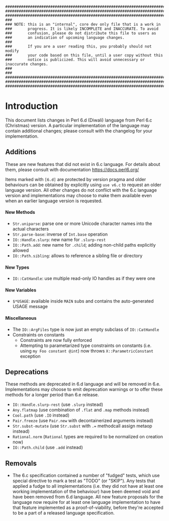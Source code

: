 ```
##################################################################################
##################################################################################
##################################################################################
###
### NOTE: this is an "internal", core dev only file that is a work in
###       progress. It is likely INCOMPLETE and INACCURATE. To avoid
###       confusion, please do not distribute this file to users as
###       an indication of upcoming language changes.
###       
###       If you are a user reading this, you probably should not modify
###       your code based on this file, until a user copy without this
###       notice is publicized. This will avoid unnecessary or inaccurate changes.
###       
###
##################################################################################
##################################################################################
##################################################################################
```

# Introduction

This document lists changes in Perl 6.d (Diwali) language from Perl 6.c (Christmas)
version. A particular implementation of the language may contain additional
changes; please consult with the changelog for your implementation.

## Additions

These are new features that did not exist in 6.c language. For details about
them, please consult with documentation https://docs.perl6.org/

Items marked with `[6.d]` are protected by version pragma and older behaviours
can be obtained by explicitly using `use v6.c` to request an older language version.
All other changes do not conflict with the 6.c language version and implementations
may choose to make them available even when an earlier language version is requested.

#### New Methods

- `Str.uniparse`: parse one or more Unicode character names into
    the actual characters
- `Str.parse-base`: inverse of `Int.base` operation
- `IO::Handle.slurp`: new name for `.slurp-rest`
- `IO::Path.add`: new name for `.child`; adding non-child paths explicitly allowed
- `IO::Path.sibling`: allows to reference a sibling file or directory

#### New Types

- `IO::CatHandle`: use multiple read-only IO handles as if they were one

#### New Variables

- `$*USAGE`: available inside `MAIN` subs and contains the auto-generated
  USAGE message

#### Miscellaneous

- The `IO::ArgFiles` type is now just an empty subclass of `IO::CatHandle`
- Constraints on constants
    - Constraints are now fully enforced
    - Attempting to parametarized type constraints on constants
        (i.e. using `my Foo constant @int`) now throws `X::ParametricConstant` exception

## Deprecations

These methods are deprecated in 6.d language and will be removed in 6.e.
Implementations may choose to emit deprecation warnings or to offer these
methods for a longer period than 6.e release.

- `IO::Handle.slurp-rest` (use `.slurp` instead)
- `Any.flatmap` (use combination of `.flat` and `.map` methods instead)
- `Cool.path` (use `.IO` instead)
- `Pair.freeze` (use `Pair.new` with decontainerized arguments instead)
- `Str.subst-mutate` (use `Str.subst` with `.=` methodcall assign metaop instead)
- `Rational.norm` (`Rational` types are required to be normalized on creation now)
- `IO::Path.child` (use `.add` instead)

## Removals

- The 6.c specification contained a number of "fudged" tests, which use special
  directive to mark a test as "TODO" (or "SKIP"). Any tests that applied a fudge
  to all implementations (i.e. they did not have at least one working
  implementation of the behaviour) have been deemed void and have been removed
  from 6.d language. All new feature proposals for the language now require
  for at least one language implementation to have that feature implemented
  as a proof-of-viability, before they're accepted to be a part of a released
  language specification.
